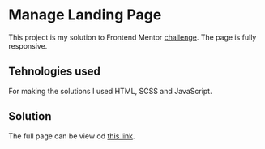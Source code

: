 # Manage Landing Page

This project is my solution to Frontend Mentor [challenge](https://www.frontendmentor.io/challenges/manage-landing-page-SLXqC6P5). The page is fully responsive.

## Tehnologies used

For making the solutions I used HTML, SCSS and JavaScript.

## Solution

The full page can be view od [this link](https://mateok51.github.io/Manage-Landing-page-Challenge/).
